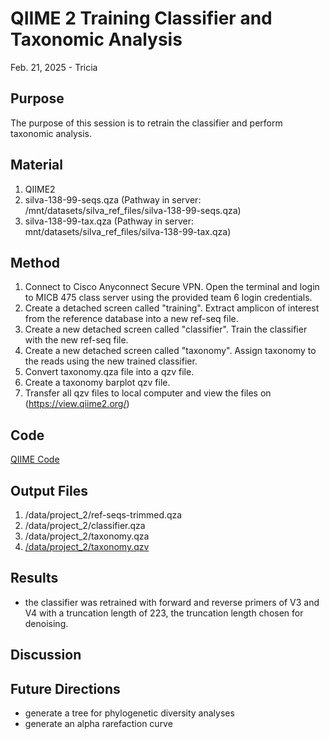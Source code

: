 # QIIME 2 Training Classifier and Taxonomic Analysis

Feb. 21, 2025 - Tricia

## Purpose
The purpose of this session is to retrain the classifier and perform taxonomic analysis.  

## Material
1. QIIME2
2. silva-138-99-seqs.qza (Pathway in server: /mnt/datasets/silva_ref_files/silva-138-99-seqs.qza)
3. silva-138-99-tax.qza (Pathway in server: mnt/datasets/silva_ref_files/silva-138-99-tax.qza)

## Method

1. Connect to Cisco Anyconnect Secure VPN. Open the terminal and login to MICB 475 class server using the provided team 6 login credentials.
2. Create a detached screen called "training". Extract amplicon of interest from the reference database into a new ref-seq file. 
3. Create a new detached screen called "classifier". Train the classifier with the new ref-seq file.
4. Create a new detached screen called "taxonomy". Assign taxonomy to the reads using the new trained classifier.
5. Convert taxonomy.qza file into a qzv file.
6. Create a taxonomy barplot qzv file.
7. Transfer all qzv files to local computer and view the files on (https://view.qiime2.org/)

## Code
[QIIME Code](/QIIME2/Data_Processing_Script.txt)

## Output Files
1. /data/project_2/ref-seqs-trimmed.qza
2. /data/project_2/classifier.qza
3. /data/project_2/taxonomy.qza
4. [/data/project_2/taxonomy.qzv](/QIIME2/exports/taxonomy.qzv)

## Results
- the classifier was retrained with forward and reverse primers of V3 and V4 with a truncation length of 223, the truncation length chosen for denoising.


## Discussion

## Future Directions
- generate a tree for phylogenetic diversity analyses
- generate an alpha rarefaction curve
